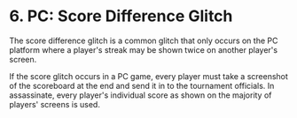 # 6. PC: Score Difference Glitch

The score difference glitch is a common glitch that only occurs on the PC platform where a player's streak may be shown twice on another player's screen.

If the score glitch occurs in a PC game, every player must take a screenshot of the scoreboard at the end and send it in to the tournament officials. In assassinate, every player's individual score as shown on the majority of players' screens is used.

